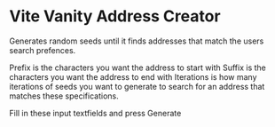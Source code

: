 # Vite Vanity Address Creator

Generates random seeds until it finds addresses that match the users search prefences.

Prefix is the characters you want the address to start with
Suffix is the characters you want the address to end with
Iterations is how many iterations of seeds you want to generate to search for an address that matches these specifications.

Fill in these input textfields and press Generate
